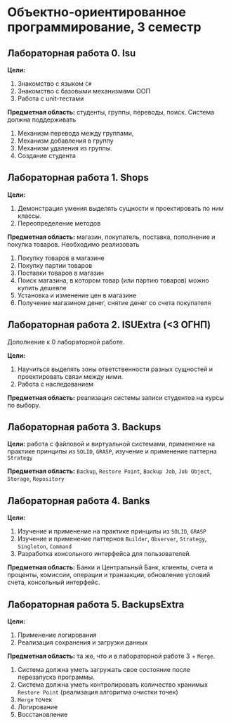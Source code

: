 # Объектно-ориентированное программирование, 3 семестр

## Лабораторная работа 0. Isu
**Цели:** 
1. Знакомство с языком `C#`
2. Знакомство с базовыми механизмами ООП
3. Работа с unit-тестами

**Предметная область:** студенты, группы, переводы, поиск. Система должна поддерживать 
1. Механизм перевода между группами, 
2. Механизм добавления в группу
3. Механизм удаления из группы.
4. Создание студента

## Лабораторная работа 1. Shops
**Цели:** 
1. Демонстрация умения выделять сущности и проектировать по ним классы.
2. Переопределение методов

**Предметная область:** магазин, покупатель, поставка, пополнение и покупка товаров. Необходимо реализовать
1. Покупку товаров в магазине 
2. Покупку партии товаров 
3. Поставки товаров в магазин
4. Поиск магазина, в котором товар (или партию товаров) можно купить дешевле
5. Установка и изменение цен в магазине
6. Получение магазином денег, снятие денег со счета покупателя

## Лабораторная работа 2. ISUExtra (<3 ОГНП)
Дополнение к 0 лабораторной работе. 

**Цели:** 
1. Научиться выделять зоны ответственности разных сущностей и проектировать связи между ними. 
2. Работа с наследованием

**Предметная область:** реализация системы записи студентов на курсы по выбору.

## Лабораторная работа 3. Backups
**Цели:** работа с файловой и виртуальной системами, применение на практике принципы из `SOLID`, `GRASP`, изучение и применение паттерна `Strategy`

**Предметная область:** `Backup`, `Restore Point`, `Backup Job`, `Job Object`, `Storage`, `Repository`

## Лабораторная работа 4. Banks
**Цели:** 
1. Изучение и применение на практике принципы из `SOLID`, `GRASP`
2. Изучение и применение паттернов `Builder`, `Observer`, `Strategy`, `Singleton`, `Command`
3. Разработка консольного интерфейса для пользователей.

**Предметная область:** 
Банки и Центральный Банк, клиенты, счета и проценты, комиссии, операции и транзакции, обновление условий счета, консольный интерфейс.

## Лабораторная работа 5. BackupsExtra
**Цели:** 
1. Применение логирования 
2. Реализация сохранения и загрузки данных

**Предметная область:** та же, что и в лабораторной работе 3 + `Merge`.
1. Система должна уметь загружать свое состояние после перезапуска программы.
2. Система должна уметь контролировать количество хранимых `Restore Point` (реализация алгоритма очистки точек)
3. `Merge` точек
4. Логирование
5. Восстановление